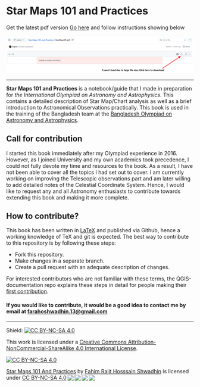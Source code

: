 # Star Maps 101 and Practices

Get the latest pdf version [Go here](StarMaps101.pdf) and follow instructions showing below

<span class="image main"><img src="download.png" alt="" /></span>


---

**Star Maps 101 and Practices** is a notebook/guide that I made in preparation for *the International Olympiad on Astronomy and Astrophysics*. This contains a detailed description of Star Map/Chart analysis as well as a brief introduction to Astronomical Observations practically. This book is used in the training of the Bangladesh team at the [Bangladesh Olympiad on Astronomy and Astrophysics](https://bdoaa.org). 

## Call for contribution

I started this book immediately after my Olympiad experience in 2016. However, as I joined University and my own academics took precedence, I could not fully devote my time and resources to the book. As a result, I have not been able to cover all the topics I had set out to cover. I am currently working on improving the Telescopic observations part and am later willing to add detailed notes of the Celestial Coordinate System. Hence, I would like to request any and all Astronomy enthusiasts to contribute towards extending this book and making it more complete.

## How to contribute?

This book has been written in [LaTeX](https://www.latex-project.org/) and published via Github, hence a working knowledge of TeX and git is expected. The best way to contribute to this repository is by following these steps:

- Fork this repository.
- Make changes in a separate branch.
- Create a pull request with an adequate description of changes.

For interested contributors who are not familiar with these terms, the QGIS-documentation repo explains these steps in detail for people making their [first contribution](https://github.com/gitty-coder/QGIS-Documentation/blob/master/docs/documentation_guidelines/first_contribution.rst).

#### If you would like to contribute, it would be a good idea to contact me by email at farahoshwadhin.13@gmail.com
---

Shield: [![CC BY-NC-SA 4.0][cc-by-nc-sa-shield]][cc-by-nc-sa]

This work is licensed under a
[Creative Commons Attribution-NonCommercial-ShareAlike 4.0 International License][cc-by-nc-sa].

[![CC BY-NC-SA 4.0][cc-by-nc-sa-image]][cc-by-nc-sa]

[cc-by-nc-sa]: http://creativecommons.org/licenses/by-nc-sa/4.0/
[cc-by-nc-sa-image]: https://licensebuttons.net/l/by-nc-sa/4.0/88x31.png
[cc-by-nc-sa-shield]: https://img.shields.io/badge/License-CC%20BY--NC--SA%204.0-lightgrey.svg

 <p xmlns:cc="http://creativecommons.org/ns#" xmlns:dct="http://purl.org/dc/terms/"><a property="dct:title" rel="cc:attributionURL" href="https://github.com/Rajit13/Star-Maps-101-and-Practices">Star Maps 101 And Practices</a> by <a rel="cc:attributionURL dct:creator" property="cc:attributionName" href="https://github.com/Rajit13">Fahim Rajit Hosssain Shwadhin</a> is licensed under <a href="http://creativecommons.org/licenses/by-nc-sa/4.0/?ref=chooser-v1" target="_blank" rel="license noopener noreferrer" style="display:inline-block;">CC BY-NC-SA 4.0<img style="height:22px!important;margin-left:3px;vertical-align:text-bottom;" src="https://mirrors.creativecommons.org/presskit/icons/cc.svg?ref=chooser-v1"><img style="height:22px!important;margin-left:3px;vertical-align:text-bottom;" src="https://mirrors.creativecommons.org/presskit/icons/by.svg?ref=chooser-v1"><img style="height:22px!important;margin-left:3px;vertical-align:text-bottom;" src="https://mirrors.creativecommons.org/presskit/icons/nc.svg?ref=chooser-v1"><img style="height:22px!important;margin-left:3px;vertical-align:text-bottom;" src="https://mirrors.creativecommons.org/presskit/icons/sa.svg?ref=chooser-v1"></a></p> 
